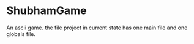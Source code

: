 # ShubhamGame
An ascii game.
the file project in current state has one main file and one globals file.
